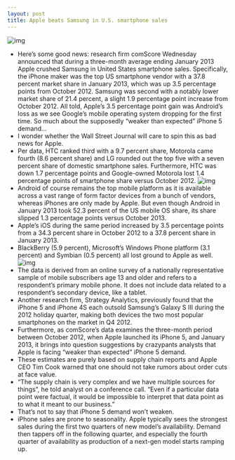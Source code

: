 ```yaml
---
layout: post
title: Apple beats Samsung in U.S. smartphone sales
---
```

![img](http://media.idownloadblog.com/wp-content/uploads/2012/11/iPhone-5-Galaxy-S-III.jpg)
* Here’s some good news: research firm comScore Wednesday announced that during a three-month average ending January 2013 Apple crushed Samsung in United States smartphone sales. Specifically, the iPhone maker was the top US smartphone vendor with a 37.8 percent market share in January 2013, which was up 3.5 percentage points from October 2012. Samsung was second with a notably lower market share of 21.4 percent, a slight 1.9 percentage point increase from October 2012. All told, Apple’s 3.5 percentage point gain was Android’s loss as we see Google’s mobile operating system dropping for the first time. So much about the supposedly “weaker than expected” iPhone 5 demand…
* I wonder whether the Wall Street Journal will care to spin this as bad news for Apple.
* Per data, HTC ranked third with a 9.7 percent share, Motorola came fourth (8.6 percent share) and LG rounded out the top five with a seven percent share of domestic smartphone sales. Furthermore, HTC was down 1.7 percentage points and Google-owned Motorola lost 1.4 percentage points of smartphone share versus October 2012.
![img](http://media.idownloadblog.com/wp-content/uploads/2013/03/comScore-201301-US-smartphone-vendors.png)
* Android of course remains the top mobile platform as it is available across a vast range of form factor devices from a bunch of vendors, whereas iPhones are only made by Apple. But even though Android in January 2013 took 52.3 percent of the US mobile OS share, its share slipped 1.3 percentage points versus October 2013.
* Apple’s iOS during the same period increased by 3.5 percentage points from a 34.3 percent share in October 2012 to a 37.8 percent share in January 2013.
* BlackBerry (5.9 percent), Microsoft’s Windows Phone platform (3.1 percent) and Symbian (0.5 percent) all lost ground to Apple as well.
![img](http://media.idownloadblog.com/wp-content/uploads/2013/03/comScore-201301-US-mobile-OS-share-vendors.png)
* The data is derived from an online survey of a nationally representative sample of mobile subscribers age 13 and older and refers to a respondent’s primary mobile phone. It does not include data related to a respondent’s secondary device, like a tablet.
* Another research firm, Strategy Analytics, previously found that the iPhone 5 and iPhone 4S each outsold Samsung’s Galaxy S III during the 2012 holiday quarter, making both devices the two most popular smartphones on the market in Q4 2012.
* Furthermore, as comScore’s data examines the three-month period between October 2012, when Apple launched its iPhone 5, and January 2013, it brings into question suggestions by crazypants analysts that Apple is facing “weaker than expected” iPhone 5 demand.
* These estimates are purely based on supply chain reports and Apple CEO Tim Cook warned that one should not take rumors about order cuts at face value.
* “The supply chain is very complex and we have multiple sources for things”, he told analyst on a conference call. “Even if a particular data point were factual, it would be impossible to interpret that data point as to what it meant to our business.”
* That’s not to say that iPhone 5 demand won’t weaken.
* iPhone sales are prone to seasonality. Apple typically sees the strongest sales during the first two quarters of new model’s availability. Demand then tappers off in the following quarter, and especially the fourth quarter of availability as production of a next-gen model starts ramping up.

